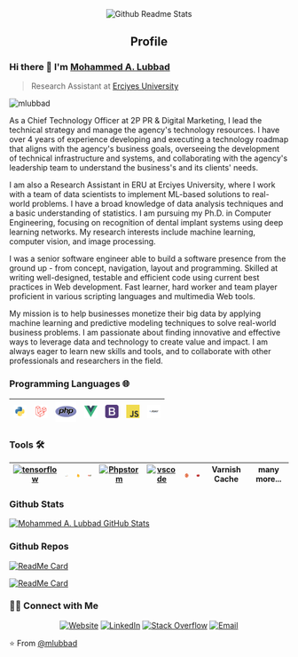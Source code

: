 <p align="center">
 <img width="100px" src="https://res.cloudinary.com/anuraghazra/image/upload/v1594908242/logo_ccswme.svg" align="center" alt="Github Readme Stats" />
 <h2 align="center">Profile</h2>
</p>

### Hi there 👋 I'm [Mohammed A. Lubbad](https://mlubbad.me)
> Research Assistant at [Erciyes University](https://erciyes.edu.tr)


<img src="https://komarev.com/ghpvc/?username=mlubbad" alt="mlubbad" />

<div>
 <p>

As a Chief Technology Officer at 2P PR & Digital Marketing, I lead the technical strategy and manage the agency's technology resources. I have over 4 years of experience developing and executing a technology roadmap that aligns with the agency's business goals, overseeing the development of technical infrastructure and systems, and collaborating with the agency's leadership team to understand the business's and its clients' needs.

I am also a Research Assistant in ERU at Erciyes University, where I work with a team of data scientists to implement ML-based solutions to real-world problems. I have a broad knowledge of data analysis techniques and a basic understanding of statistics. I am pursuing my Ph.D. in Computer Engineering, focusing on recognition of dental implant systems using deep learning networks. My research interests include machine learning, computer vision, and image processing. 

I was a senior software engineer able to build a software presence from the ground up - from concept, navigation, layout and programming. Skilled at writing well-designed, testable and efficient code using current best practices in Web development. Fast learner, hard worker and team player proficient in various scripting languages and multimedia Web tools.

My mission is to help businesses monetize their big data by applying machine learning and predictive modeling techniques to solve real-world business problems. I am passionate about finding innovative and effective ways to leverage data and technology to create value and impact. I am always eager to learn new skills and tools, and to collaborate with other professionals and researchers in the field.

</p>
</div>

### Programming Languages 🌐

| [<img src="https://raw.githubusercontent.com/github/explore/80688e429a7d4ef2fca1e82350fe8e3517d3494d/topics/python/python.png" alt="python" width="24">](https://python.org/) | [<img src="https://raw.githubusercontent.com/github/explore/80688e429a7d4ef2fca1e82350fe8e3517d3494d/topics/laravel/laravel.png" alt="Laravel" width="24">](https://laravel.com/) | [<img src="https://raw.githubusercontent.com/github/explore/80688e429a7d4ef2fca1e82350fe8e3517d3494d/topics/php/php.png" alt="php" width="38">](https://php.net/)  | [<img src="https://raw.githubusercontent.com/github/explore/80688e429a7d4ef2fca1e82350fe8e3517d3494d/topics/vue/vue.png" alt="Vue" width="24">](https://vuejs.org/)  |  [<img src="https://raw.githubusercontent.com/github/explore/80688e429a7d4ef2fca1e82350fe8e3517d3494d/topics/bootstrap/bootstrap.png" alt="Bootstrap" width="24">](https://getbootstrap.com/) |  [<img src="https://raw.githubusercontent.com/github/explore/80688e429a7d4ef2fca1e82350fe8e3517d3494d/topics/javascript/javascript.png" alt="jQuery" width="24">](https://jquery.com/) | [<img src="https://raw.githubusercontent.com/github/explore/80688e429a7d4ef2fca1e82350fe8e3517d3494d/topics/jquery/jquery.png" alt="jQuery" width="24">](https://jquery.com/)
|---|---|---|---|---|---|---|
 
### Tools 🛠️


| [<img src="https://camo.githubusercontent.com/aeb4f612bd9b40d81c62fcbebd6db44a5d4344b8b962be0138817e18c9c06963/68747470733a2f2f7777772e74656e736f72666c6f772e6f72672f696d616765732f74665f6c6f676f5f686f72697a6f6e74616c2e706e67" alt="tensorflow" width="24">](https://www.tensorflow.org/) | [<img src="https://raw.githubusercontent.com/github/explore/80688e429a7d4ef2fca1e82350fe8e3517d3494d/topics/mysql/mysql.png" alt="mysql" width="24">](https://www.mysql.com/) | [<img src="https://raw.githubusercontent.com/github/explore/80688e429a7d4ef2fca1e82350fe8e3517d3494d/topics/firebase/firebase.png" alt="firebase" width="24">](https://firebase.google.com/) | [<img src="https://raw.githubusercontent.com/github/explore/80688e429a7d4ef2fca1e82350fe8e3517d3494d/topics/git/git.png" alt="Git" width="24">](https://git-scm.com/) |  [<img src="https://logonoid.com/images/phpstorm-logo.png" alt="Phpstorm" width="24">](https://www.jetbrains.com/phpstorm/) | [<img src="https://upload.wikimedia.org/wikipedia/commons/thumb/2/2d/Visual_Studio_Code_1.18_icon.svg/1200px-Visual_Studio_Code_1.18_icon.svg.png" alt="vscode" width="24">](https://code.visualstudio.com/) | [<img src="https://raw.githubusercontent.com/github/explore/80688e429a7d4ef2fca1e82350fe8e3517d3494d/topics/ubuntu/ubuntu.png" alt="Ubuntu" width="24">](https://ubuntu.com/)  |  [<img src="https://raw.githubusercontent.com/github/explore/80688e429a7d4ef2fca1e82350fe8e3517d3494d/topics/redis/redis.png" alt="Redis" width="24">](https://redis.io/) | Varnish Cache | many more...
|---|---|---|---|---|---|---|---|---|---|

### Github Stats

[![Mohammed A. Lubbad GitHub Stats](https://github-readme-stats.vercel.app/api?username=mlubbad&show_icons=true&count_private=true)](https://github.com/mlubbad)

### Github Repos

[![ReadMe Card](https://github-readme-stats.vercel.app/api/pin/?username=mlubbad&repo=laravel-waresoft&show_owner=true)](https://github.com/mlubbad/laravel-waresoft)

[![ReadMe Card](https://github-readme-stats.vercel.app/api/pin/?username=mlubbad&repo=10-steps-to-become-a-data-scientist&show_owner=true)](https://github.com/mlubbad/10-steps-to-become-a-data-scientist)

<h3> 🤝🏻 Connect with Me </h3>

<p align="center">
<a href="https://www.mlubbad.me" target="_blank"><img alt="Website" src="https://img.shields.io/badge/Website-www.mlubbad.com-blue?style=flat&logo=google-chrome"></a>
<a href="https://www.linkedin.com/in/muhammed-lubbad/" target="_blank"><img alt="LinkedIn" src="https://img.shields.io/badge/LinkedIn-@mlubbad-blue?style=flat&logo=linkedin"></a>
<a href="https://stackoverflow.com/users/577474/mohammed-lubbad?tab=profile" target="_blank"><img alt="Stack Overflow" src="https://img.shields.io/badge/Stackoverflow-Mohammed%20Lubbad-blue?style=flat&logo=stackoverflow"></a>
<a href="mailto:engmlubbad@gmail.com"><img alt="Email" src="https://img.shields.io/badge/Email-engmlubbad@gmail.com-blue?style=flat&logo=gmail"></a>
</p>


⭐️ From [@mlubbad](https://github.com/mlubbad)

